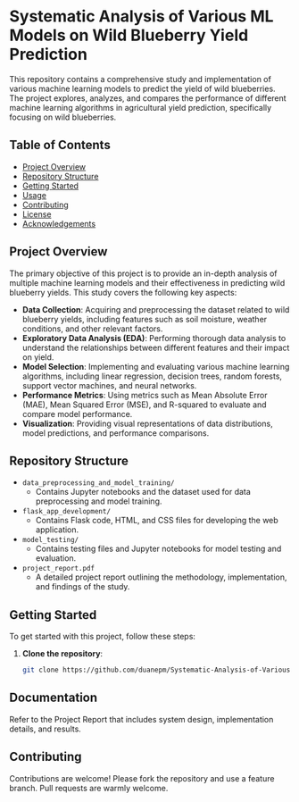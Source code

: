 # Systematic Analysis of Various ML Models on Wild Blueberry Yield Prediction

This repository contains a comprehensive study and implementation of various machine learning models to predict the yield of wild blueberries. The project explores, analyzes, and compares the performance of different machine learning algorithms in agricultural yield prediction, specifically focusing on wild blueberries.

## Table of Contents

- [Project Overview](#project-overview)
- [Repository Structure](#repository-structure)
- [Getting Started](#getting-started)
- [Usage](#usage)
- [Contributing](#contributing)
- [License](#license)
- [Acknowledgements](#acknowledgements)

## Project Overview

The primary objective of this project is to provide an in-depth analysis of multiple machine learning models and their effectiveness in predicting wild blueberry yields. This study covers the following key aspects:

- **Data Collection**: Acquiring and preprocessing the dataset related to wild blueberry yields, including features such as soil moisture, weather conditions, and other relevant factors.
- **Exploratory Data Analysis (EDA)**: Performing thorough data analysis to understand the relationships between different features and their impact on yield.
- **Model Selection**: Implementing and evaluating various machine learning algorithms, including linear regression, decision trees, random forests, support vector machines, and neural networks.
- **Performance Metrics**: Using metrics such as Mean Absolute Error (MAE), Mean Squared Error (MSE), and R-squared to evaluate and compare model performance.
- **Visualization**: Providing visual representations of data distributions, model predictions, and performance comparisons.

## Repository Structure

- `data_preprocessing_and_model_training/`
  - Contains Jupyter notebooks and the dataset used for data preprocessing and model training.
- `flask_app_development/`
  - Contains Flask code, HTML, and CSS files for developing the web application.
- `model_testing/`
  - Contains testing files and Jupyter notebooks for model testing and evaluation.
- `project_report.pdf`
  - A detailed project report outlining the methodology, implementation, and findings of the study.

## Getting Started

To get started with this project, follow these steps:

1. **Clone the repository**:
   ```bash
   git clone https://github.com/duanepm/Systematic-Analysis-of-Various-ML-Models-on-Wild-Blueberry-Yield-Prediction.git

## Documentation
Refer to the Project Report that includes system design, implementation details, and results.<br />

## Contributing
Contributions are welcome! Please fork the repository and use a feature branch. Pull requests are warmly welcome.
